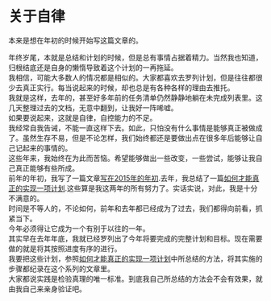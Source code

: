 # 关于自律

本来是想在年初的时候开始写这篇文章的。

年终岁尾，本就是总结和计划的时候，但是总有事情占据着精力。当然我也知道，归根结底还是自身的懒惰导致着这个计划的一再拖延。  
我相信，可能大多数人的情况都是相似的。大家都喜欢去罗列计划，但是往往都很少去真正实行。每当说起来的时候，却也总是有各种各样的理由去推托。  
我就是这样，去年的，甚至好多年前的任务清单仍然静静地躺在未完成列表里。这几天整理过去的文档，无意中翻到，让我好一阵唏嘘。  
如果要说起来，这就是自律，自控能力的不足。  
我经常自我告诫，不能一直这样下去。如此，只怕没有什么事情是能够真正被做成了。虽然生存不易，但是不论怎样，我们始终都还是要做出点在很多年后能够让自己记起来的事情的。  
这些年来，我始终在为此而苦恼。希望能够做出一些改变，一些尝试，能够让我自己真正能够有些所成。  
前年的年初，我写了一篇文章[写在2015年的年初](write-sth-at-the-beginning-of-the-2015.md).去年，我总结了一篇[如何才能真正的实现一项计划](how-to-finish-a-plan-successfully.md).这些算是我这两年的所有努力了。实话实说，对此，我是十分不满意的。  
时间是不等人的，不论如何，前年和去年都已经成为了过去，我们都得向前看，抓紧当下。  
今年必须得让它成为一个有别于以往的一年。  
其实早在去年年底，我就已经罗列出了今年将要完成的完整计划和目标。现在需要做的就是将其按照进度有序的进行。  
我要把这些计划，参照[如何才能真正的实现一项计划](how-to-finish-a-plan-successfully.md)中所总结的方法，将其实施的步骤都纪录在这个系列的文章里。  
大家都说实践是检验真理的唯一标准。到底我自己所总结的方法会不会有效果，就由我自己来亲身验证吧。

